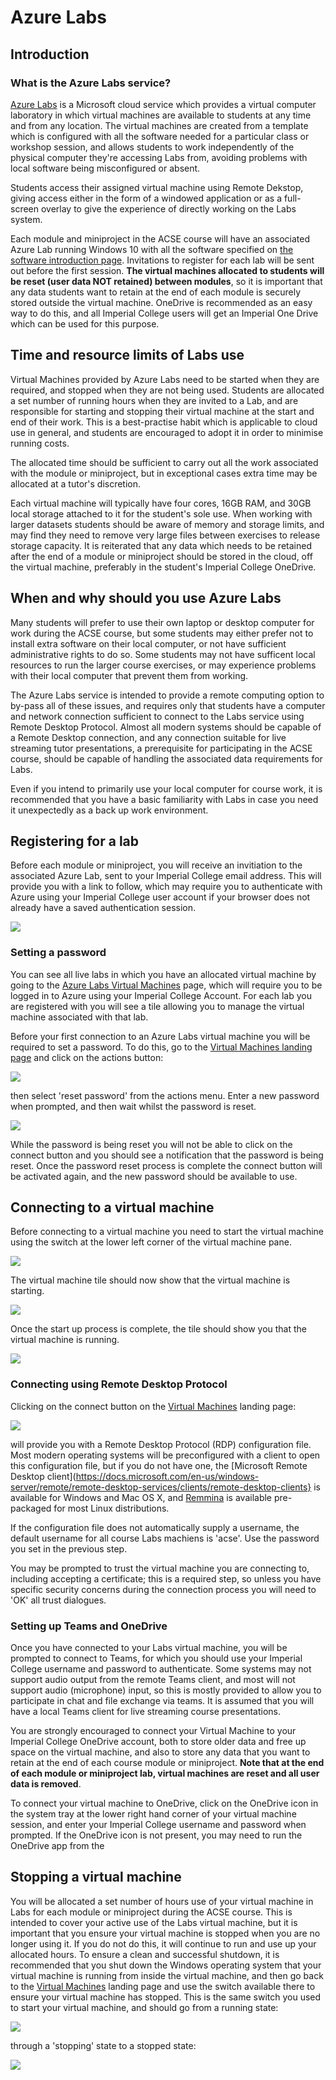 # Azure Labs

## Introduction

### What is the Azure Labs service?

[Azure Labs](https://labs.azure.com/) is a Microsoft cloud service which provides a virtual computer laboratory in which virtual machines are available to students at any time and from any location. The virtual machines are created from a template which is configured with all the software needed for a particular class or workshop session, and allows students to work independently of the physical computer they're accessing Labs from, avoiding problems with local software being misconfigured or absent.

Students access their assigned virtual machine using Remote Dekstop, giving access either in the form of a windowed application or as a full-screen overlay to give the experience of directly working on the Labs system.

Each module and miniproject in the ACSE course will have an associated Azure Lab running Windows 10 with all the software specified on [the software introduction page](../software/intro.md). Invitations to register for each lab will be sent out before the first session. **The virtual machines allocated to students will be reset (user data NOT retained) between modules**, so it is important that any data students want to retain at the end of each module is securely stored outside the virtual machine. OneDrive is recommended as an easy way to do this, and all Imperial College users will get an Imperial One Drive which can be used for this purpose.

## Time and resource limits of Labs use

Virtual Machines provided by Azure Labs need to be started when they are required, and stopped when they are not being used. Students are allocated a set number of running hours when they are invited to a Lab, and are responsible for starting and stopping their virtual machine at the start and end of their work. This is a best-practise habit which is applicable to cloud use in general, and students are encouraged to adopt it in order to minimise running costs.

The allocated time should be sufficient to carry out all the work associated with the module or miniproject, but in exceptional cases extra time may be allocated at a tutor's discretion.

Each virtual machine will typically have four cores, 16GB RAM, and 30GB local storage attached to it for the student's sole use. When working with larger datasets students should be aware of memory and storage limits, and may find they need to remove very large files between exercises to release storage capacity. It is reiterated that any data which needs to be retained after the end of a module or miniproject should be stored in the cloud, off the virtual machine, preferably in the student's Imperial College OneDrive. 

## When and why should you use Azure Labs

Many students will prefer to use their own laptop or desktop computer for work during the ACSE course, but some students may either prefer not to install extra software on their local computer, or not have sufficient administrative rights to do so. Some students may not have sufficent local resources to run the larger course exercises, or may experience problems with their local computer that prevent them from working. 

The Azure Labs service is intended to provide a remote computing option to by-pass all of these issues, and requires only that students have a computer and network connection sufficient to connect to the Labs service using Remote Desktop Protocol. Almost all modern systems should be capable of a Remote Desktop connection, and any connection suitable for live streaming tutor presentations, a prerequisite for participating in the ACSE course, should be capable of handling the associated data requirements for Labs.

Even if you intend to primarily use your local computer for course work, it is recommended that you have a basic familiarity with Labs in case you need it unexpectedly as a back up work environment.

## Registering for a lab

Before each module or miniproject, you will receive an invitiation to the associated Azure Lab, sent to your Imperial College email address. This will provide you with a link to follow, which may require you to authenticate with Azure using your Imperial College user account if your browser does not already have a saved authentication session.

![](RegistrationMail.png)

### Setting a password

You can see all live labs in which you have an allocated virtual machine by going to the [Azure Labs Virtual Machines](https://labs.azure.com/virtualmachines/) page, which will require you to be logged in to Azure using your Imperial College Account. For each lab you are registered with you will see a tile allowing you to manage the virtual machine associated with that lab.

Before your first connection to an Azure Labs virtual machine you will be required to set a password. To do this, go to the [Virtual Machines landing page](https://labs.azure.com/virtualmachines/) and click on the actions button:

![](ActionsButton.png)

then select 'reset password' from the actions menu. Enter a new password when prompted, and then wait whilst the password is reset. 

![](ResetPassword.png)

While the password is being reset you will not be able to click on the connect button and you should see a notification that the password is being reset. Once the password reset process is complete the connect button will be activated again, and the new password should be available to use.

## Connecting to a virtual machine

Before connecting to a virtual machine you need to start the virtual machine using the switch at the lower left corner of the virtual machine pane.

![](StartSwitch.png)

The virtual machine tile should now show that the virtual machine is starting.

![](Starting.png)

Once the start up process is complete, the tile should show you that the virtual machine is running.

![](Running.png)

### Connecting using Remote Desktop Protocol

Clicking on the connect button on the [Virtual Machines](https://labs.azure.com/virtualmachines/) landing page:

![](ConnectButton.png)

will provide you with a Remote Desktop Protocol (RDP) configuration file. Most modern operating systems will be preconfigured with a client to open this configuration file, but if you do not have one, the [Microsoft Remote Desktop client](https://docs.microsoft.com/en-us/windows-server/remote/remote-desktop-services/clients/remote-desktop-clients} is available for Windows and Mac OS X, and [Remmina](https://remmina.org/how-to-install-remmina/) is available pre-packaged for most Linux distributions.

If the configuration file does not automatically supply a username, the default username for all course Labs machiens is 'acse'.  Use the password you set in the previous step.

You may be prompted to trust the virtual machine you are connecting to, including accepting a certificate; this is a required step, so unless you have specific security concerns during the connection process you will need to 'OK' all trust dialogues.

### Setting up Teams and OneDrive

Once you have connected to your Labs virtual machine, you will be prompted to connect to Teams, for which you should use your Imperial College username and password to authenticate. Some systems may not support audio output from the remote Teams client, and most will not support audio (microphone) input, so this is mostly provided to allow you to participate in chat and file exchange via teams. It is assumed that you will have a local Teams client for live streaming course presentations.

You are strongly encouraged to connect your Virtual Machine to your Imperial College OneDrive account, both to store older data and free up space on the virtual machine, and also to store any data that you want to retain at the end of each course module or miniproject. **Note that at the end of each module or miniproject lab, virtual machines are reset and all user data is removed**.

To connect your virtual machine to OneDrive, click on the OneDrive icon in the system tray at the lower right hand corner of your virtual machine session, and enter your Imperial College username and password when prompted. If the OneDrive icon is not present, you may need to run the OneDrive app from the 

## Stopping a virtual machine

You will be allocated a set number of hours use of your virtual machine in Labs for each module or miniproject during the ACSE course. This is intended to cover your active use of the Labs virtual machine, but it is important that you ensure your virtual machine is stopped when you are no longer using it. If you do not do this, it will continue to run and use up your allocated hours. To ensure a clean and successful shutdown, it is recommended that you shut down the Windows operating system that your virtual machine is running from inside the virtual machine, and then go back to the [Virtual Machines](https://labs.azure.com/virtualmachines/) landing page and use the switch available there to ensure your virtual machine has stopped. This is the same switch you used to start your virtual machine, and should go from a running state:

![](Running.png)

through a 'stopping' state to a stopped state:

![](StartSwitch.png)

